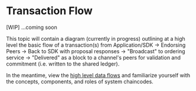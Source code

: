 # Transaction Flow

[WIP]
...coming soon

This topic will contain a diagram (currently in progress) outlining at a high level the
basic flow of a transaction(s) from Application/SDK -> Endorsing Peers -> Back to SDK
with proposal responses -> "Broadcast" to ordering service -> "Delivered" as a block
to a channel's peers for validation and commitment (i.e. written to the shared ledger).

In the meantime, view the [high level data flows](https://jira.hyperledger.org/browse/FAB-37)
and familiarize yourself with the concepts, components, and roles of system chaincodes.
